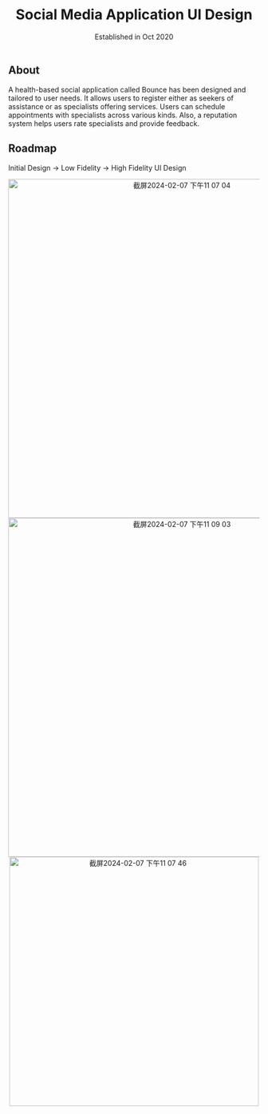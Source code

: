 <h1 align="center">
  Social Media Application UI Design
</h1>

<div align="center">
  Established in Oct 2020
  <br />
  <br />
</div>



## About

A health-based social application called Bounce has been designed and tailored to user needs. It allows users to register either as seekers of assistance or as specialists offering services. Users can schedule appointments with specialists across various kinds. Also, a reputation system helps users rate specialists and provide feedback. 

## Roadmap

Initial Design -> Low Fidelity -> High Fidelity UI Design

<div align="center">
<img width="680" alt="截屏2024-02-07 下午11 07 04" src="https://github.com/zoehuai/Social_Media_Application/assets/54278902/c5d9009d-9b25-4318-b363-7fbd033e712c">
<br /><img width="680" alt="截屏2024-02-07 下午11 09 03" src="https://github.com/zoehuai/Social_Media_Application/assets/54278902/296329ab-ac80-49bf-8893-9424ca8668b4">
<br /><img width="500" alt="截屏2024-02-07 下午11 07 46" src="https://github.com/zoehuai/Social_Media_Application/assets/54278902/5c271f17-9328-4ae2-a3b8-bfa0bf4dbd93">
</div>
